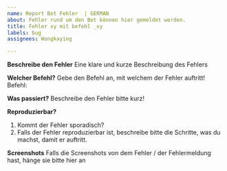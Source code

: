 ```yaml
---
name: Report Bot Fehler  | GERMAN
about: Fehler rund um den Bot können hier gemeldet werden.
title: Fehler xy mit befehl _xy
labels: bug
assignees: Wongkaying

---
```


**Beschreibe den Fehler**
Eine klare und kurze Beschreibung des Fehlers

**Welcher Befehl?**
Gebe den Befehl an, mit welchem der Fehler auftritt!
Befehl:

**Was passiert?**
Beschreibe den Fehler bitte kurz!

**Reproduzierbar?**
1. Kommt der Fehler sporadisch?
2. Falls der Fehler reproduzierbar ist, beschreibe bitte die Schritte, was du machst, damit er auftritt.

**Screenshots**
Falls die Screenshots von dem Fehler / der Fehlermeldung hast, hänge sie bitte hier an
